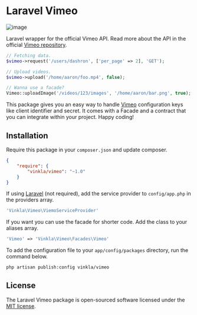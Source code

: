 Laravel Vimeo
=============
![image](https://raw.githubusercontent.com/vinkla/vinkla.github.io/master/images/vimeo-package.png)

Laravel wrapper for the official Vimeo API. Read more about the API in the official [Vimeo repository](https://github.com/vimeo/vimeo.php).

```php
// Fetching data.
$vimeo->request('/users/dashron', ['per_page' => 2], 'GET');

// Upload videos.
$vimeo->upload('/home/aaron/foo.mp4', false);

// Wanna use a facade?
Vimeo::uploadImage('/videos/123/images', '/home/aaron/bar.png', true);
```
This package gives you an easy way to handle [Vimeo](https://developer.vimeo.com/apps) configuration keys like client identifier and secret. It comes with a Facade and a contract that you can integrate within your project. Happy coding!

## Installation
Require this package in your `composer.json` and update composer. 

```json
{
	"require": {
		"vinkla/vimeo": "~1.0"
	}
}
```

If using [Laravel](http://laravel.com) (not required), add the service provider to ```config/app.php``` in the providers array.

```php
'Vinkla\Vimeo\ViemoServiceProvider'
```

If you want you can use the facade for shorter code. Add the class to your aliases array.
```php
'Vimeo' => 'Vinkla\Vimeo\Facades\Vimeo'
```

To add the configuration file to your `app/config/packages` directory, run the command below.
```bash
php artisan publish:config vinkla/vimeo
```

## License

The Laravel Vimeo package is open-sourced software licensed under the [MIT license](http://opensource.org/licenses/MIT).
